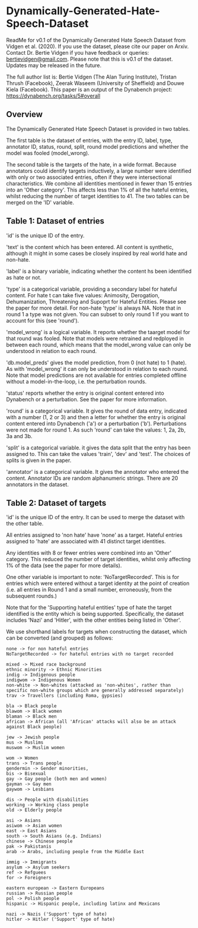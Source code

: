 # Dynamically-Generated-Hate-Speech-Dataset
ReadMe for v0.1 of the Dynamically Generated Hate Speech Dataset from Vidgen et al. (2020). If you use the dataset, please cite our paper on Arxiv.
Contact Dr. Bertie Vidgen if you have feedback or queries: bertievidgen@gmail.com.
Please note that this is v0.1 of the dataset. Updates may be released in the future.

The full author list is: Bertie Vidgen (The Alan Turing Institute), Tristan Thrush (Facebook), Zeerak Waseem (University of Sheffield) and Douwe Kiela (Facebook). This paper is an output of the Dynabench project: https://dynabench.org/tasks/5#overall


## Overview
The Dynamically Generated Hate Speech Dataset is provided in two tables.

The first table is the dataset of entries, with the entry ID, label, type, annotator ID, status, round, split, round model predictions and whether the model was fooled (model_wrong).

The second table is the targets of the hate, in a wide format. Because annotators could identify targets inductively, a large number were identified with only or two associated entries, often if they were intersectional characteristics. We combine all identities mentioned in fewer than 15 entries into an 'Other category'. This affects less than 1% of all the hateful entries, whilst reducing the number of target identities to 41. The two tables can be merged on the 'ID' variable.


## Table 1: Dataset of entries
'id' is the unique ID of the entry.

'text' is the content which has been entered. All content is synthetic, although it might in some cases be closely inspired by real world hate and non-hate.

'label' is a binary variable, indicating whether the content hs been identified as hate or not.

'type' is a categorical variable, providing a secondary label for hateful content. For hate t can take five values: Animosity, Derogation, Dehumanization, Threatening and Supoprt for Hateful Entities. Please see the paper for more detail. For non-hate 'type' is always NA. Note that in round 1 a type was not given. You can subset to only round 1 if you want to account for this (see 'round').

'model_wrong' is a logical variable. It reports whether the taarget model for that round was fooled. Note that models were retrained and redployed in between each round, which means that the model_wrong value can only be understood in relation to each round.

'db.model_preds' gives the model prediction, from 0 (not hate) to 1 (hate). As with 'model_wrong' it can only be understood in relation to each round. Note that model predictions are not available for entries completed offline without a model-in-the-loop, i.e. the perturbation rounds.

'status' reports whether the entry is original content entered into Dynabench or a perturbation. See the paper for more information. 

'round' is a categorical variable. It gives the round of data entry, indicated with a number (1, 2 or 3) and then a letter for whether the entry is original content entered into Dynabench ('a') or a perturbation ('b'). Perturbations were not made for round 1. As such 'round' can take the values: 1, 2a, 2b, 3a and 3b.

'split' is a categorical variable. it gives the data split that the entry has been assigned to. This can take the values 'train', 'dev' and 'test'. The choices of splits is given in the paper.

'annotator' is a categorical variable. It gives the annotator who entered the content. Annotator IDs are random alphanumeric strings. There are 20 annotators in the dataset.


## Table 2: Dataset of targets
'id' is the unique ID of the entry. It can be used to merge the dataset with the other table.

All entries assigned to 'non hate' have 'none' as a target.
Hateful entries assigned to 'hate' are associated with 41 distinct target identities.

Any identities with 8 or fewer entries were combined into an 'Other' category. This reduced the number of target identities, whilst only affecting 1% of the data (see the paper for more details).

One other variable is important to note: 'NoTargetRecorded'. This is for entries which were entered without a target identity at the point of creation (i.e. all entries in Round 1 and a small number, erroneously, from the subsequent rounds.)

Note that for the 'Supporting hateful entities' type of hate the target identified is the entity which is being supported. Specifically, the dataset includes 'Nazi' and 'Hitler', with the other entities being listed in 'Other'.

We use shorthand labels for targets when constructing the dataset, which can be converted (and grouped) as follows:

	none -> for non hateful entries 
	NoTargetRecorded -> for hateful entries with no target recorded
	
	mixed -> Mixed race background
	ethnic minority -> Ethnic Minorities
	indig -> Indigenous people
	indigwom -> Indigenous Women
	non-white -> Non-whites (attacked as 'non-whites', rather than specific non-white groups which are generally addressed separately)
	trav -> Travellers (including Roma, gypsies)

	bla -> Black people
	blawom -> Black women
	blaman -> Black men
	african -> African (all 'African' attacks will also be an attack against Black people)
	
	jew -> Jewish people
	mus -> Muslims
	muswom -> Muslim women

	wom -> Women	
	trans -> Trans people
	gendermin -> Gender minorities, 
	bis -> Bisexual
	gay -> Gay people (both men and women)
	gayman -> Gay men
	gaywom -> Lesbians	
	
	dis -> People with disabilities
	working -> Working class people
	old -> Elderly people

	asi -> Asians
	asiwom -> Asian women
	east -> East Asians
	south -> South Asians (e.g. Indians)
	chinese -> Chinese people
	pak -> Pakistanis
	arab -> Arabs, including people from the Middle East

	immig -> Immigrants
	asylum -> Asylum seekers
	ref -> Refguees
	for -> Foreigners
	
	eastern european -> Eastern Europeans
	russian -> Russian people
	pol -> Polish people
	hispanic -> Hispanic people, including latinx and Mexicans

	nazi -> Nazis ('Support' type of hate)
	hitler -> Hitler ('Support' type of hate)
	





